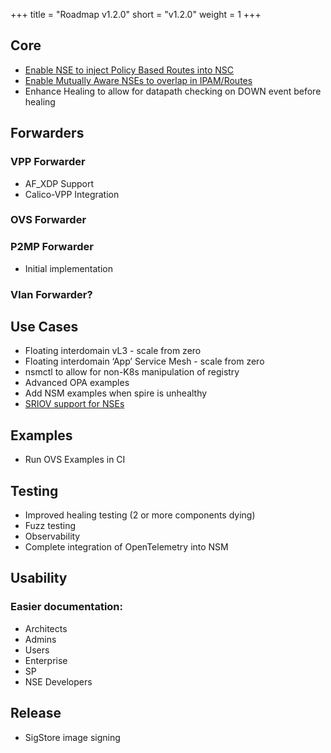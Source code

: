 +++
title = "Roadmap v1.2.0"
short = "v1.2.0"
weight = 1
+++

## Core
- [Enable NSE to inject Policy Based Routes into NSC](https://github.com/networkservicemesh/api/issues/119)
- [Enable Mutually Aware NSEs to overlap in IPAM/Routes](https://github.com/networkservicemesh/api/issues/121)
- Enhance Healing to allow for datapath checking on DOWN event before healing

## Forwarders

### VPP Forwarder
- AF_XDP Support
- Calico-VPP Integration

### OVS Forwarder

### P2MP Forwarder
 - Initial implementation

### Vlan Forwarder?

## Use Cases
- Floating interdomain vL3 - scale from zero
- Floating interdomain ‘App’ Service Mesh - scale from zero
- nsmctl to allow for non-K8s manipulation of registry
- Advanced OPA examples
- Add NSM examples when spire is unhealthy
- [SRIOV support for NSEs](https://github.com/networkservicemesh/sdk-sriov/pull/179)

## Examples
- Run OVS Examples in CI

## Testing
- Improved healing testing (2 or more components dying)
- Fuzz testing
- Observability
- Complete integration of OpenTelemetry into NSM

## Usability
### Easier documentation:
- Architects
- Admins
- Users
- Enterprise
- SP
- NSE Developers

## Release
- SigStore image signing

